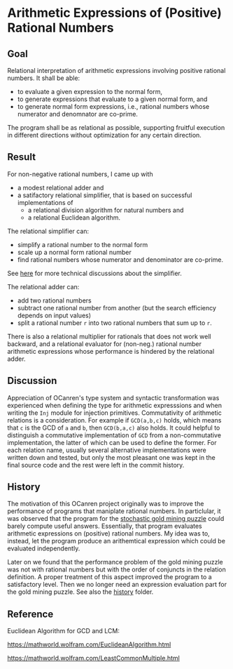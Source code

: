 # Arithmetic Expressions of (Positive) Rational Numbers

## Goal

Relational interpretation of arithmetic expressions involving positive rational numbers.
It shall be able:

- to evaluate a given expression to the normal form,
- to generate expressions that evaluate to a given normal form, and
- to generate normal form expressions, i.e., rational numbers whose numerator and denomnator are co-prime.

The program shall be as relational as
possible, supporting fruitful execution in different directions without optimization
for any certain direction.

## Result

For non-negative rational numbers,
I came up with
- a modest relational adder and
- a satifactory relational simplifier, that is  based on successful implementations of 
    - a relational division algorithm for natural numbers and
    - a relational Euclidean algorithm.

The relational simplifier can:

- simplify a rational number to the normal form
- scale up a normal form rational number 
- find rational numbers whose numerator and denominator are co-prime.

See [here](history/Solution_I) for more technical discussions about the simplifier.

The relational adder can:

- add two rational numbers
- subtract one rational number from another (but the search efficiency depends on input values)
- split a rational number `r` into two rational numbers  that sum up to `r`.

There is also a relational multiplier for rationals that does not work well backward,
and a relational evaluator for (non-neg.) rational number arithmetic expressions
whose  performance is hindered by the relational adder.

## Discussion

Appreciation of OCanren's type system and syntactic transformation was experienced when
defining the type for arithmetic expresssions and 
when writing the `Inj` module for injection primitives. Commutativity of arithmetic relations
is a consideration. For example if `GCD(a,b,c)` holds, which  means that `c` is the GCD
of `a` and `b`, then `GCD(b,a,c)` also holds. It could helpful to distinguish
a commutative implementation of `GCD` from a non-commutative implementation, the latter of which
can be used to define the former.
For each relation name, usually several alternative implementations
were written down and tested, but only the most pleasant one was
kept in the final source code and the rest were left in the commit history. 

## History

The motivation of this OCanren project originally was to improve the performance of
programs that maniplate rational numbers. In particlular, it was observed that the
program for the [stochastic gold mining puzzle](../Gold_Mining) could barely
compute useful answers. 
 Essentially, that program evaluates arithmetic expressions
 on  (positive) rational numbers. My idea was to, instead, let the program
 produce an arithemtical expression which could be evaluated independently.
 

Later on we found that the performance problem of the gold mining puzzle was not with
rational numbers but with the order of conjuncts in the relation definition. A proper treatment of
this aspect improved the program to a satisfactory level. Then we no longer need an
expression evaluation part for the gold mining puzzle. See also the [history](history) folder.



## Reference

Euclidean Algorithm for GCD and LCM:

https://mathworld.wolfram.com/EuclideanAlgorithm.html

https://mathworld.wolfram.com/LeastCommonMultiple.html